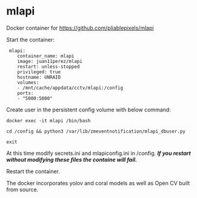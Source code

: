 # mlapi
Docker container for https://github.com/pliablepixels/mlapi

Start the container:
```
 mlapi:
    container_name: mlapi
    image: juan11perez/mlapi
    restart: unless-stopped
    privileged: true
    hostname: UNRAID  
    volumes:
    - /mnt/cache/appdata/cctv/mlapi:/config
    ports:
    - "5000:5000"
```   

Create user in the persistent config volume with below command:
```
docker exec -it mlapi /bin/bash
```
```
cd /config && python3 /var/lib/zmeventnotification/mlapi_dbuser.py
```
```
exit
```

At this time modify secrets.ini and mlapiconfig.ini in /config. ***If you restart without modifying these files the containe will fail.***   
   
Restart the container.

The docker incorporates yolov and coral models as well as Open CV built from source.
